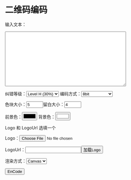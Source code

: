 # 二维码编码

<style type="text/css">
textarea {
    width: 400px;
    height: 180px;
}

#logo-canvas {
    position: absolute;
    top: 360px;
    left: 300px;
    width: 200px;
    height: 200px;
}
</style>
<p>输入文本：</p>
<div><textarea id="encode-text"></textarea></div>
<p>纠错等级：<select id="encode-eclevel">
    <option value="1">Level L (7%)</option>
    <option value="0">Level M (15%)</option>
    <option value="3">Level Q (25%)</option>
    <option value="2" selected>Level H (30%)</option>
</select> 编码方式：<select id="encode-mode">
    <option value="4" selected>8bit</option>
    <option value="2">Alphanumeric</option>
    <option value="1">Numeric</option>
</select></p>
<p>色块大小：<input id="encode-msize" type="number" min="2", max="10" value="5">留白大小：<input id="encode-margin" type="number" min="2", max="10" value="4"></p>
<p>前景色：<input type="color" value="#000000" id="encode-mcolor"> 背景色：<input type="color" value="#FFFFFF" id="encode-bgcolor"></p>
<p>Logo 和 LogoUrl 选填一个</p>
<p><label>Logo：</label><input type="file" name="files[]" id="encode-logo"/></p>
<p><label>LogoUrl：</label><input type="url" id="encode-logourl"/><button id="encode-logobtn">加载Logo</button></p>
<div><canvas id="logo-canvas"></canvas></div>
<p>渲染方式：<select id="encode-render">
    <option value="canvas" selected>Canvas</option>
    <option value="table">Table</option>
</select></p>
<p><button id="encode-btn">EnCode</button></p>
<div id="encode-canvas"></div>
<script>
require(['{{module}}'], function() {
    var renderLogo = function (canvas, url) {
        var img = new Image(),
            ctx = canvas.getContext('2d'),
            canvasSize = 200;

        if (!url) {
            ctx.fillStyle = 'rgb(255, 255, 255)';
            ctx.fillRect(0, 0, canvasSize, canvasSize);
            return;
        }
        img.onload = function() {
            var imgSize, zoom,
                imgW = img.width, imgH = img.height;
            canvas.width = canvasSize;
            canvas.height = canvasSize;

            ctx.fillStyle = 'rgb(255, 255, 255)';
            ctx.fillRect(0, 0, canvasSize, canvasSize);

            imgSize = Math.max(imgW, imgH);

            if (imgSize > canvasSize) {
                zoom = canvasSize / imgSize;
                imgW = imgW * zoom;
                imgH = imgH * zoom;
            }
            ctx.drawImage(img, (canvasSize - imgW) / 2, (canvasSize - imgH) / 2, imgW, imgH);
        };
        img.src = url;
    }

    // Logo 加载
    $('#encode-logo').on('change', function(e) {
        var canvas = $('#logo-canvas')[0],
            file = e.target.files[0],
            reader = new FileReader();

        reader.onload = ( function(e) {
            $(canvas).data('logo', e.target.result);
            renderLogo(canvas, e.target.result);
        });

        reader.readAsDataURL(file);
    });

    // Logo 加载（Url 方式）
    $('#encode-logobtn').on('click', function(e) {
        var imgUrl = $('#encode-logourl').val(),
            canvas = $('#logo-canvas')[0];
        $(canvas).data('logo', imgUrl);
        renderLogo(canvas, imgUrl);
    });

    // 生成二维码
    $('#encode-btn').on('click', function () {
        var config = {};

        config.text = $('#encode-text').val();
        config.render = $('#encode-render').val();
        config.bgColor = $('#encode-bgcolor').val();
        config.moduleColor = $('#encode-mcolor').val();
        config.moduleSize = $('#encode-msize').val();
        config.mode = Number($('#encode-mode').val());
        config.ECLevel = Number($('#encode-eclevel').val());
        config.margin = Number($('#encode-margin').val());
        config.logo = $('#logo-canvas').data('logo');

        if (!config.text) {
            alert("请输入文本");
            return;
        }

        $('#encode-canvas').qrcode(config);
    });
});
</script>
